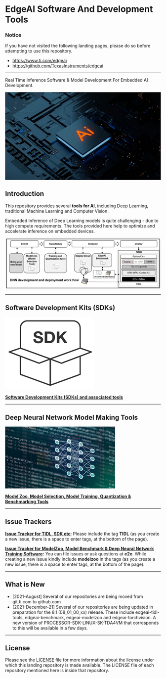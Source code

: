 # EdgeAI Software And Development Tools

### Notice
If you have not visited the following landing pages, please do so before attempting to use this repository.
- https://www.ti.com/edgeai 
- https://github.com/TexasInstruments/edgeai

<hr>
Real Time Inference Software & Model Development For Embedded AI Development.

![EmbeddedAI](./assets/artificial-intelligence-technology-chipset-on-circuit-board-small.png)


## Introduction
This repository provides several **tools for AI**, including Deep Learning, traditional Machine Learning and Computer Vision. 

Embedded Inference of Deep Learning models is quite challenging - due to high compute requirements. The tools provided here help to optimize and accelerate inference on embedded devices.

![EdgeAIDevelopmentFlow](./assets/edgeai-development-flow.png)


<hr>

## Software Development Kits (SDKs)
![SDK](./assets/sdk-code-cropped-icon.png)

**[Software Development Kits (SDKs) and associated tools](readme_sdk.md)**

<hr>

## Deep Neural Network Model Making Tools
![Model training](./assets/neural-networks-icon-small.png)

**[Model Zoo, Model Selection, Model Training, Quantization & Benchmarking Tools](readme_models.md)**

<hr>

## Issue Trackers
**[Issue Tracker for TIDL, SDK etc](https://e2e.ti.com/support/processors/f/791/tags/TIDL)**: Please include the tag **TIDL** (as you create a new issue, there is a space to enter tags, at the bottom of the page). 

**[Issue Tracker for ModelZoo, Model Benchmark & Deep Neural Network Training Software](https://e2e.ti.com/support/processors/f/791/tags/jacinto_2D00_ai_2D00_devkit):** You can file issues or ask questions at **e2e**. While creating a new issue kindly include **modelzoo** in the tags (as you create a new issue, there is a space to enter tags, at the bottom of the page). 

<hr>

## What is New
- [2021-August] Several of our repositories are being moved from git.ti.com to github.com
- [2021-December-21] Several of our repositories are being updated in preparation for the 8.1 (08_01_00_xx) release. These include edgeai-tidl-tools, edgeai-benchmark, edgeai-modelzoo and edgeai-torchvision. A new version of PROCESSOR-SDK-LINUX-SK-TDA4VM that corresponds to this will be available in a few days.

<hr>


## License
Please see the [LICENSE](./LICENSE) file for more information about the license under which this landing repository is made available. The LICENSE file of each repository mentioned here is inside that repository.
